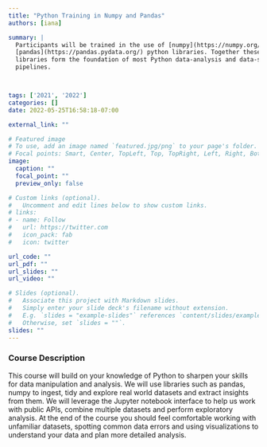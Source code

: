 ```yaml
---
title: "Python Training in Numpy and Pandas"
authors: [iana]

summary: |
  Participants will be trained in the use of [numpy](https://numpy.org/) and
  [pandas](https://pandas.pydata.org/) python libraries. Together these
  libraries form the foundation of most Python data-analysis and data-science
  pipelines.



tags: ['2021', '2022']
categories: []
date: 2022-05-25T16:58:18-07:00

external_link: ""

# Featured image
# To use, add an image named `featured.jpg/png` to your page's folder.
# Focal points: Smart, Center, TopLeft, Top, TopRight, Left, Right, BottomLeft, Bottom, BottomRight.
image:
  caption: ""
  focal_point: ""
  preview_only: false

# Custom links (optional).
#   Uncomment and edit lines below to show custom links.
# links:
# - name: Follow
#   url: https://twitter.com
#   icon_pack: fab
#   icon: twitter

url_code: ""
url_pdf: ""
url_slides: ""
url_video: ""

# Slides (optional).
#   Associate this project with Markdown slides.
#   Simply enter your slide deck's filename without extension.
#   E.g. `slides = "example-slides"` references `content/slides/example-slides.md`.
#   Otherwise, set `slides = ""`.
slides: ""
---
```

### Course Description
This course will build on your knowledge of Python to sharpen your skills for
data manipulation and analysis. We will use libraries such as pandas, numpy 
to ingest, tidy and explore real world datasets and extract insights from them.
We will leverage the Jupyter notebook interface to help us work with public
APIs, combine multiple datasets and perform exploratory analysis. At the end of
the course you should feel comfortable working with unfamiliar datasets,
spotting common data errors and using visualizations to understand your data and
plan more detailed analysis.
